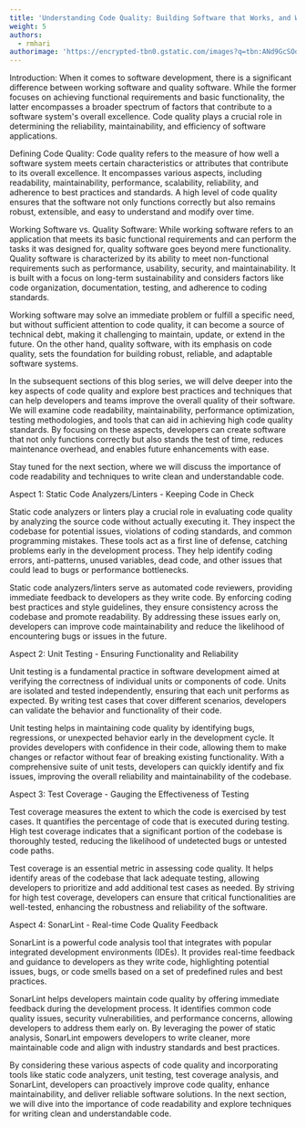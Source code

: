 ```yaml
---
title: 'Understanding Code Quality: Building Software that Works, and Works Well'
weight: 5
authors:
  - rmhari
authorimage: 'https://encrypted-tbn0.gstatic.com/images?q=tbn:ANd9GcSOd256TcC6vcaQ99TYzoP0pBbch9_Q-bbrmw&usqp=CAU'
---
```


Introduction:
When it comes to software development, there is a significant difference between working software and quality software. While the former focuses on achieving functional requirements and basic functionality, the latter encompasses a broader spectrum of factors that contribute to a software system's overall excellence. Code quality plays a crucial role in determining the reliability, maintainability, and efficiency of software applications.

Defining Code Quality:
Code quality refers to the measure of how well a software system meets certain characteristics or attributes that contribute to its overall excellence. It encompasses various aspects, including readability, maintainability, performance, scalability, reliability, and adherence to best practices and standards. A high level of code quality ensures that the software not only functions correctly but also remains robust, extensible, and easy to understand and modify over time.

Working Software vs. Quality Software:
While working software refers to an application that meets its basic functional requirements and can perform the tasks it was designed for, quality software goes beyond mere functionality. Quality software is characterized by its ability to meet non-functional requirements such as performance, usability, security, and maintainability. It is built with a focus on long-term sustainability and considers factors like code organization, documentation, testing, and adherence to coding standards.

Working software may solve an immediate problem or fulfill a specific need, but without sufficient attention to code quality, it can become a source of technical debt, making it challenging to maintain, update, or extend in the future. On the other hand, quality software, with its emphasis on code quality, sets the foundation for building robust, reliable, and adaptable software systems.

In the subsequent sections of this blog series, we will delve deeper into the key aspects of code quality and explore best practices and techniques that can help developers and teams improve the overall quality of their software. We will examine code readability, maintainability, performance optimization, testing methodologies, and tools that can aid in achieving high code quality standards. By focusing on these aspects, developers can create software that not only functions correctly but also stands the test of time, reduces maintenance overhead, and enables future enhancements with ease.

Stay tuned for the next section, where we will discuss the importance of code readability and techniques to write clean and understandable code.

Aspect 1: Static Code Analyzers/Linters - Keeping Code in Check

Static code analyzers or linters play a crucial role in evaluating code quality by analyzing the source code without actually executing it. They inspect the codebase for potential issues, violations of coding standards, and common programming mistakes. These tools act as a first line of defense, catching problems early in the development process. They help identify coding errors, anti-patterns, unused variables, dead code, and other issues that could lead to bugs or performance bottlenecks.

Static code analyzers/linters serve as automated code reviewers, providing immediate feedback to developers as they write code. By enforcing coding best practices and style guidelines, they ensure consistency across the codebase and promote readability. By addressing these issues early on, developers can improve code maintainability and reduce the likelihood of encountering bugs or issues in the future.

Aspect 2: Unit Testing - Ensuring Functionality and Reliability

Unit testing is a fundamental practice in software development aimed at verifying the correctness of individual units or components of code. Units are isolated and tested independently, ensuring that each unit performs as expected. By writing test cases that cover different scenarios, developers can validate the behavior and functionality of their code.

Unit testing helps in maintaining code quality by identifying bugs, regressions, or unexpected behavior early in the development cycle. It provides developers with confidence in their code, allowing them to make changes or refactor without fear of breaking existing functionality. With a comprehensive suite of unit tests, developers can quickly identify and fix issues, improving the overall reliability and maintainability of the codebase.

Aspect 3: Test Coverage - Gauging the Effectiveness of Testing

Test coverage measures the extent to which the code is exercised by test cases. It quantifies the percentage of code that is executed during testing. High test coverage indicates that a significant portion of the codebase is thoroughly tested, reducing the likelihood of undetected bugs or untested code paths.

Test coverage is an essential metric in assessing code quality. It helps identify areas of the codebase that lack adequate testing, allowing developers to prioritize and add additional test cases as needed. By striving for high test coverage, developers can ensure that critical functionalities are well-tested, enhancing the robustness and reliability of the software.

Aspect 4: SonarLint - Real-time Code Quality Feedback

SonarLint is a powerful code analysis tool that integrates with popular integrated development environments (IDEs). It provides real-time feedback and guidance to developers as they write code, highlighting potential issues, bugs, or code smells based on a set of predefined rules and best practices.

SonarLint helps developers maintain code quality by offering immediate feedback during the development process. It identifies common code quality issues, security vulnerabilities, and performance concerns, allowing developers to address them early on. By leveraging the power of static analysis, SonarLint empowers developers to write cleaner, more maintainable code and align with industry standards and best practices.

By considering these various aspects of code quality and incorporating tools like static code analyzers, unit testing, test coverage analysis, and SonarLint, developers can proactively improve code quality, enhance maintainability, and deliver reliable software solutions. In the next section, we will dive into the importance of code readability and explore techniques for writing clean and understandable code.